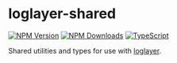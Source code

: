 # loglayer-shared

[![NPM Version](https://img.shields.io/npm/v/%40loglayer%2Fshared)](https://www.npmjs.com/package/@loglayer/shared)
[![NPM Downloads](https://img.shields.io/npm/dm/%40loglayer%2Fshared)](https://www.npmjs.com/package/@loglayer/shared)
[![TypeScript](https://img.shields.io/badge/%3C%2F%3E-TypeScript-%230074c1.svg)](http://www.typescriptlang.org/)

Shared utilities and types for use with [loglayer](https://loglayer.dev).

